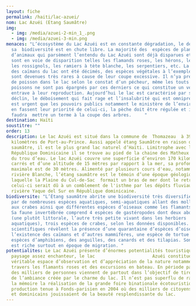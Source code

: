 ```yaml
---
layout: fiche
permalink: /haiti/lac-azuei/
nom: Lac Azuéi (Etang Saumâtre)
img:
  - img: /media/azuei-2-min_1_.png
  - img: /media/azuei-3-min.png
menaces: "L’écosystème du Lac Azuéi est en constante dégradation, le déclin de
  sa  biodiversité est en chute libre. La majorité des  espèces de plantes et
  d’animaux qui parsèment l’entendu du Lac Azuéi sont déjà disparues et d’autres
  sont en voie de disparition telles les flamands roses, les hérons, les pies,
  les rossignols, les ramiers à tète blanche, les serpentiers, etc. La plupart
  des caïmans du lac ont été décimés, des espèces végétales à l’exemple du jonc
  sont devenues très rares à cause de leur coupe excessive. Il n’ya presque plus
  de poisson dans le lac selon le constat d’un pécheur, même les touts petits
  poissons ne sont pas épargnés par ces derniers ce qui constitue un véritable
  entrave à leur reproduction. Aujourd’hui le lac est caractérisé par son
  déclin, le déboisement qui fait rage et l’insalubrité qui est omniprésente. Il
  est urgent que les pouvoirs publics notamment le ministère de l’environnement
  en fassent leur priorité de celui-ci, la pèche doit être régulée et il
  faudra  mettre un terme à la coupe des arbres.     "
destination: Haïti
soustitre: ""
order: 13
description: Le lac Azuéi est situé dans la commune de  Thomazeau  à 39
  kilomètres de Port-au-Prince. Aussi appelé étang Saumâtre en raison de son eau
  saumâtre, il est le plus grand lac naturel d’Haïti. Limitrophe avec la
  République Dominicaine il se trouve au pied de la chaine des Matheux et celle
  du trou d’eau. Le lac Azuéi couvre une superficie d’environ 170 kilomètres
  carrés et d’une altitude de 15 mètres par rapport à la mer, sa profondeur
  maximale est de 30 mètres. Alimenté par plusieurs cours d'eau, notamment la
  rivière Blanche, l’étang saumâtre est le témoin d’une époque géologique selon
  laquelle la Plaine du Cul-de-Sac  formait un bras de mer dont le retrait de
  celui-ci serait dû à un comblement de l'isthme par les dépôts fluviaux de la
  rivière Yaque del Sur en République dominicaine.
biodiversite: "L’Étang saumâtre abrite une biodiversité très diversifiée peuplée
  par de nombreuses espèces aquatiques, semi-aquatiques allant des mollusques
  aux crabes ainsi que différentes espèces d’oiseaux comme les flamants roses.
  Sa faune invertébrée comprend 4 espèces de gastéropodes dont deux abondantes
  (une plutôt littorale, l’autre très petite vivant dans les herbiers
  aquatiques), trois espèces de crabes, selon les données disponibles. Les
  scientifiques révèlent la présence d’une quarantaine d’espèces d’oiseaux,
  l’existence des caïmans et d’autres mammifères, une espèce de tortue et trois
  espèces d’amphibiens, des anguilles, des canards et des tilapias. Son avifaune
  est riche surtout en époque de migration. "
potentialites: Le Lac Azuéi présente d’énormes potentialités touristiques. D’un
  paysage assez enchanteur, le lac                      Azuéi constitue un
  véritable espace d’observation et d’appréciation de la nature notamment à
  travers les flamants roses et des excursions en bateau. En période pascale,
  des milliers de personnes viennent de partout dans l’objectif de tirer profit
  de l’ambiance créée par le charme du lac. Il n’est pas superflu de rappeler à
  la mémoire la réalisation de la grande foire binationale écotouristique et de
  production tenue à Fonds-parisien en 2004 où des milliers de citoyens haïtiens
  et dominicains jouissaient de la beauté resplendissante du lac.
---
```

